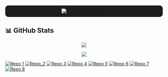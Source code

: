 <p align="center" style="background-color:#1e1e1e; padding:10px; border-radius:10px;">
  <a href="https://github.com/oakoudad/badge42">
    <img src="https://badge.mediaplus.ma/kettlebells/calleaum?1337Badge=off&UM6P=off" alt="calleaum's 42 stats" />
  </a>
</p>

## 📊 GitHub Stats

<p align="center">
  <img src="https://github-readme-stats.vercel.app/api?username=Calleaum&show_icons=true&title_color=f4d03f&text_color=f4d03f&icon_color=f4d03f&bg_color=1c1c1f&border_color=3b3b3f" />
</p>
<p align="center">
  <img src="https://github-readme-stats.vercel.app/api/top-langs/?username=Calleaum&layout=compact&title_color=f4d03f&text_color=f4d03f&icon_color=f4d03f&bg_color=1c1c1f&border_color=3b3b3f" />
</p>

<p align="center">

[![Repo 1](https://img.shields.io/badge/-Libft_42-yellow?style=for-the-badge&logo=github)](https://github.com/Calleaum/Libft_42)
[![Repo_2](https://img.shields.io/badge/-GNL_42-grey?style=for-the-badge&logo=github)](https://github.com/Calleaum/Get_next_line_42)
[![Repo 3](https://img.shields.io/badge/-Ft_Printf_42-yellow?style=for-the-badge&logo=github)](https://github.com/Calleaum/Ft_printf_42)
[![Repo 4](https://img.shields.io/badge/-Pipex_42-grey?style=for-the-badge&logo=github)](https://github.com/Calleaum/Pipex_42)
[![Repo 5](https://img.shields.io/badge/-Push_Swap_42-yellow?style=for-the-badge&logo=github)](https://github.com/Calleaum/Push_Swap_42)
[![Repo 6](https://img.shields.io/badge/-Minishell_42-grey?style=for-the-badge&logo=github)](https://github.com/Calleaum/Minishell_42)
[![Repo 7](https://img.shields.io/badge/-So_Long_42-yellow?style=for-the-badge&logo=github)](https://github.com/Calleaum/So_long_42)
[![Repo 8](https://img.shields.io/badge/-Philosopher_42-grey?style=for-the-badge&logo=github)](https://github.com/Calleaum/Philosopher_42)  
</p>




